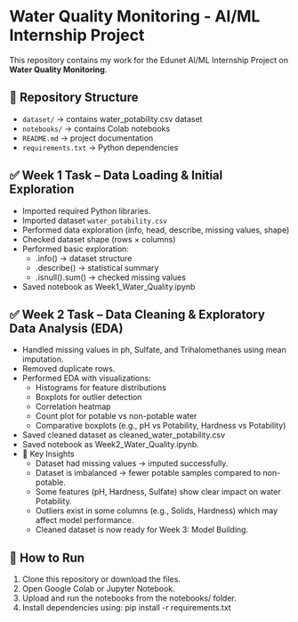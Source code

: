 # Water Quality Monitoring - AI/ML Internship Project

This repository contains my work for the Edunet AI/ML Internship Project on **Water Quality Monitoring**.

## 📂 Repository Structure
- `dataset/` → contains water_potability.csv dataset  
- `notebooks/` → contains Colab notebooks  
- `README.md` → project documentation  
- `requirements.txt` → Python dependencies  

## ✅ Week 1 Task – Data Loading & Initial Exploration
- Imported required Python libraries.
- Imported dataset `water_potability.csv`
- Performed data exploration (info, head, describe, missing values, shape)
- Checked dataset shape (rows × columns)
- Performed basic exploration:
  - .info() → dataset structure
  - .describe() → statistical summary
  - .isnull().sum() → checked missing values
- Saved notebook as Week1_Water_Quality.ipynb

## ✅ Week 2 Task – Data Cleaning & Exploratory Data Analysis (EDA)
- Handled missing values in ph, Sulfate, and Trihalomethanes using mean imputation.
- Removed duplicate rows.
- Performed EDA with visualizations:
  - Histograms for feature distributions
  - Boxplots for outlier detection
  - Correlation heatmap
  - Count plot for potable vs non-potable water
  - Comparative boxplots (e.g., pH vs Potability, Hardness vs Potability)
- Saved cleaned dataset as cleaned_water_potability.csv
- Saved notebook as Week2_Water_Quality.ipynb.
- 🔎 Key Insights
  - Dataset had missing values → imputed successfully.
  - Dataset is imbalanced → fewer potable samples compared to non-potable.
  - Some features (pH, Hardness, Sulfate) show clear impact on water Potability.
  - Outliers exist in some columns (e.g., Solids, Hardness) which may affect model performance.
  - Cleaned dataset is now ready for Week 3: Model Building.

## 🚀 How to Run
1. Clone this repository or download the files.
2. Open Google Colab or Jupyter Notebook.
3. Upload and run the notebooks from the notebooks/ folder.
4. Install dependencies using:
   pip install -r requirements.txt
